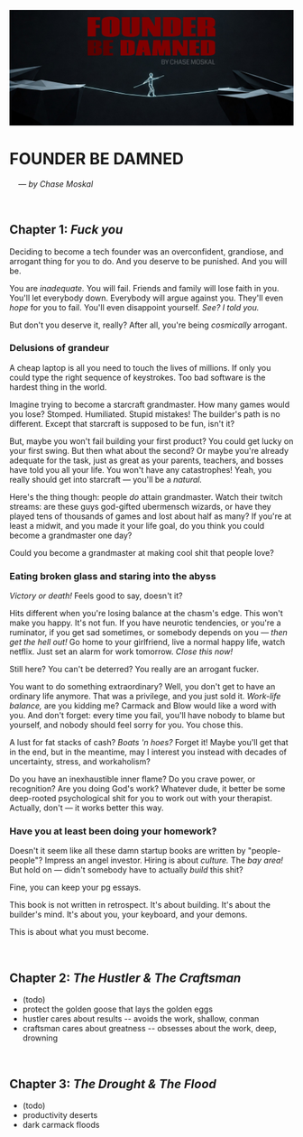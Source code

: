 
![](./assets/banner.jpg)

# FOUNDER BE DAMNED
&nbsp; &nbsp; — *by Chase Moskal*

<br/>

## Chapter 1: *Fuck you*

Deciding to become a tech founder was an overconfident, grandiose, and arrogant thing for you to do. And you deserve to be punished. And you will be.

You are *inadequate.* You will fail. Friends and family will lose faith in you. You'll let everybody down. Everybody will argue against you. They'll even *hope* for you to fail. You'll even disappoint yourself. *See? I told you.*

But don't you deserve it, really? After all, you're being *cosmically* arrogant.

### Delusions of grandeur

A cheap laptop is all you need to touch the lives of millions. If only you could type the right sequence of keystrokes. Too bad software is the hardest thing in the world.

Imagine trying to become a starcraft grandmaster. How many games would you lose? Stomped. Humiliated. Stupid mistakes! The builder's path is no different. Except that starcraft is supposed to be fun, isn't it?

But, maybe you won't fail building your first product? You could get lucky on your first swing. But then what about the second? Or maybe you're already adequate for the task, just as great as your parents, teachers, and bosses have told you all your life. You won't have any catastrophes! Yeah, you really should get into starcraft — you'll be a *natural.*

Here's the thing though: people *do* attain grandmaster. Watch their twitch streams: are these guys god-gifted ubermensch wizards, or have they played tens of thousands of games and lost about half as many? If you're at least a midwit, and you made it your life goal, do you think you could become a grandmaster one day?

Could you become a grandmaster at making cool shit that people love?

### Eating broken glass and staring into the abyss

*Victory or death!* Feels good to say, doesn't it?

Hits different when you're losing balance at the chasm's edge. This won't make you happy. It's not fun. If you have neurotic tendencies, or you're a ruminator, if you get sad sometimes, or somebody depends on you — *then get the hell out!* Go home to your girlfriend, live a normal happy life, watch netflix. Just set an alarm for work tomorrow. *Close this now!*

Still here? You can't be deterred? You really are an arrogant fucker.

You want to do something extraordinary? Well, you don't get to have an ordinary life anymore. That was a privilege, and you just sold it. *Work-life balance,* are you kidding me? Carmack and Blow would like a word with you. And don't forget: every time you fail, you'll have nobody to blame but yourself, and nobody should feel sorry for you. You chose this.

A lust for fat stacks of cash? *Boats 'n hoes?* Forget it! Maybe you'll get that in the end, but in the meantime, may I interest you instead with decades of uncertainty, stress, and workaholism?

Do you have an inexhaustible inner flame? Do you crave power, or recognition? Are you doing God's work? Whatever dude, it better be some deep-rooted psychological shit for you to work out with your therapist. Actually, don't — it works better this way.

### Have you at least been doing your homework?

Doesn't it seem like all these damn startup books are written by "people-people"? Impress an angel investor. Hiring is about *culture.* The *bay area!* But hold on — didn't somebody have to actually *build* this shit?

Fine, you can keep your pg essays.

This book is not written in retrospect. It's about building. It's about the builder's mind. It's about you, your keyboard, and your demons.

This is about what you must become.

<br/>

## Chapter 2: *The Hustler & The Craftsman*
- (todo)
- protect the golden goose that lays the golden eggs
- hustler cares about results -- avoids the work, shallow, conman
- craftsman cares about greatness -- obsesses about the work, deep, drowning

<br/>

## Chapter 3: *The Drought & The Flood*
- (todo)
- productivity deserts
- dark carmack floods

